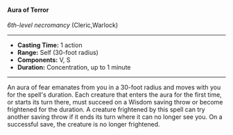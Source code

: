 #### Aura of Terror
*6th-level necromancy* (Cleric,Warlock)
___
- **Casting Time:** 1 action
- **Range:** Self (30-foot radius)
- **Components:** V, S
- **Duration:** Concentration, up to 1 minute
---
An aura of fear emanates from you in a 30-foot
radius and moves with you for the spell's duration.
Each creature that enters the aura for the first time,
or starts its turn there, must succeed on a Wisdom
saving throw or become frightened for the duration.
A creature frightened by this spell can try another
saving throw if it ends its turn where it can no
longer see you. On a successful save, the creature is
no longer frightened.
